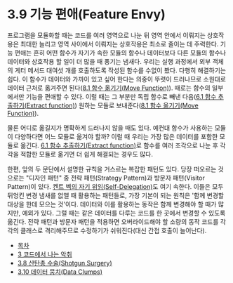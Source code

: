 # 3.9 기능 편애(Feature Envy)
프로그램을 모듈화할 때는 코드를 여러 영역으로 나눈 뒤 영역 안에서 이뤄지는 상호작용은 최대한 늘리고 영역 사이에서 이뤄지는 상호작용은 최소로 줄이는 데 주력한다. 기능 편애는 흔히 어떤 함수가 자기가 속한 모듈의 함수나 데이터보다 다른 모듈의 함수나 데이터와 상호작용 할 일이 더 많을 때 풍기는 냄새다. 우리는 실행 과정에서 외부 객체의 게터 메서드 대여섯 개를 호출하도록 작성된 함수를 수없이 봤다. 다행히 해결하기는 쉽다. 이 함수가 데이터와 가까이 있고 싶어 한다는 의중이 뚜렷이 드러나므로 소원대로 데이터 근처로 옮겨주면 된다([8.1 함수 옮기기(Move Function)](https://github.com/wonder13662/refactoring-v2/blob/writing/chapter08/8-1.md)). 때로는 함수의 일부에서만 기능을 편애할 수 있다. 이럴 때는 그 부분만 독립 함수로 빼낸 다음([6.1 함수 추출하기(Extract function)](https://github.com/wonder13662/refactoring-v2/blob/writing/chapter06/6-1.md)) 원하는 모듈로 보내준다([8.1 함수 옮기기(Move Function)](https://github.com/wonder13662/refactoring-v2/blob/writing/chapter08/8-1.md)).

물론 어디로 옮길지가 명확하게 드러나지 않을 때도 있다. 예컨대 함수가 사용하는 모듈이 다양하다면 어느 모듈로 옮겨야 할까? 이럴 때 우리는 가장 많은 데이터를 포함한 모듈로 옮긴다. [6.1 함수 추출하기(Extract function)](https://github.com/wonder13662/refactoring-v2/blob/writing/chapter06/6-1.md)로 함수를 여러 조각으로 나눈 후 각각을 적합한 모듈로 옮기면 더 쉽게 해결되는 경우도 많다.

한편, 앞의 두 문단에서 설명한 규칙을 거스르는 복잡한 패턴도 있다. 당장 떠오르는 것으로는 "디자인 패턴" 중 전략 패턴(Strategy Pattern)과 방문자 패턴(Visitor Pattern)이 있다. [켄트 벡의 자기 위임(Self-Delegation)](https://www.amazon.com/Smalltalk-Best-Practice-Patterns-Kent/dp/013476904X)도 여기 속한다. 이들은 모두 뒤엉킨 변경 냄새를 없앨 때 활용하는 패턴들로, 가장 기본이 되는 원칙은 '함께 변경할 대상을 한데 모으는 것'이다. 데이터와 이를 활용하는 동작은 함께 변경해야 할 때가 많지만, 예외가 있다. 그럴 때는 같은 데이터를 다루는 코드를 한 곳에서 변경할 수 있도록 옮긴다. 전략 패턴과 방문자 패턴을 적용하면 오버라이드해야 할 소량의 동작 코드를 각각의 클래스로 격리해주므로 수정하기가 쉬워진다(대신 간접 호출이 늘어난다).

- [목차](https://github.com/wonder13662/refactoring-v2/blob/writing)
- [3 코드에서 나는 악취](https://github.com/wonder13662/refactoring-v2/blob/writing/chapter03)
- [3.8 산탄총 수술(Shotgun Surgery)](https://github.com/wonder13662/refactoring-v2/blob/writing/chapter03/3-8.md)
- [3.10 데이터 뭉치(Data Clumps)](https://github.com/wonder13662/refactoring-v2/blob/writing/chapter03/3-10.md)